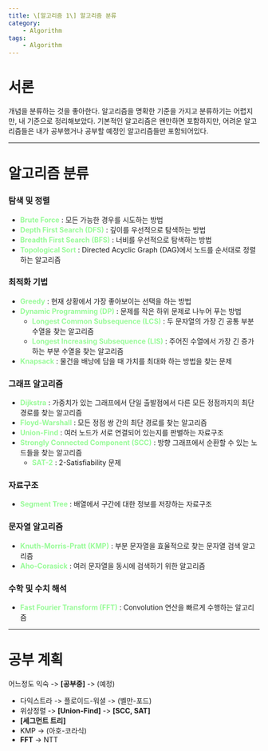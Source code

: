 ```yaml
---
title: \[알고리즘 1\] 알고리즘 분류
category:
    - Algorithm
tags:
    - Algorithm
---
```

# 서론
개념을 분류하는 것을 좋아한다.
알고리즘을 명확한 기준을 가지고 분류하기는 어렵지만, 내 기준으로 정리해보았다. 기본적인 알고리즘은 왠만하면 포함하지만, 어려운 알고리즘들은 내가 공부했거나 공부할 예정인 알고리즘들만 포함되어있다.

---

# 알고리즘 분류

### 탐색 및 정렬

- **<span style="color: #98FB98;">Brute Force</span>** : 모든 가능한 경우를 시도하는 방법
- **<span style="color: #98FB98;">Depth First Search (DFS)</span>** : 깊이를 우선적으로 탐색하는 방법
- **<span style="color: #98FB98;">Breadth First Search (BFS)</span>** : 너비를 우선적으로 탐색하는 방법
- **<span style="color: #98FB98;">Topological Sort</span>** : Directed Acyclic Graph (DAG)에서 노드를 순서대로 정렬하는 알고리즘

### 최적화 기법
- **<span style="color: #98FB98;">Greedy</span>** : 현재 상황에서 가장 좋아보이는 선택을 하는 방법
- **<span style="color: #98FB98;">Dynamic Programming (DP)</span>** : 문제를 작은 하위 문제로 나누어 푸는 방법
    + **<span style="color: #98FB98;">Longest Common Subsequence (LCS)</span>** : 두 문자열의 가장 긴 공통 부분 수열을 찾는 알고리즘
    + **<span style="color: #98FB98;">Longest Increasing Subsequence (LIS)</span>** : 주어진 수열에서 가장 긴 증가하는 부분 수열을 찾는 알고리즘
- **<span style="color: #98FB98;">Knapsack</span>** : 물건을 배낭에 담을 때 가치를 최대화 하는 방법을 찾는 문제

### 그래프 알고리즘
- **<span style="color: #98FB98;">Dijkstra</span>** : 가중치가 있는 그래프에서 단일 출발점에서 다른 모든 정점까지의 최단 경로를 찾는 알고리즘
- **<span style="color: #98FB98;">Floyd-Warshall</span>** : 모든 정점 쌍 간의 최단 경로를 찾는 알고리즘
- **<span style="color: #98FB98;">Union-Find</span>** : 여러 노드가 서로 연결되어 있는지를 판별하는 자료구조
- **<span style="color: #98FB98;">Strongly Connected Component (SCC)</span>** : 방향 그래프에서 순환할 수 있는 노드들을 찾는 알고리즘
    + **<span style="color: #98FB98;">SAT-2</span>** : 2-Satisfiability 문제

### 자료구조
- **<span style="color: #98FB98;">Segment Tree</span>** : 배열에서 구간에 대한 정보를 저장하는 자료구조

### 문자열 알고리즘
- **<span style="color: #98FB98;">Knuth-Morris-Pratt (KMP)</span>** : 부분 문자열을 효율적으로 찾는 문자열 검색 알고리즘
- **<span style="color: #98FB98;">Aho-Corasick</span>** : 여러 문자열을 동시에 검색하기 위한 알고리즘

### 수학 및 수치 해석
- **<span style="color: #98FB98;">Fast Fourier Transform (FFT)</span>** : Convolution 연산을 빠르게 수행하는 알고리즘



---

# 공부 계획

어느정도 익숙 -> **\[공부중\]** -> \(예정\)

- 다익스트라 -> 플로이드-워셜 -> \(벨만-포드\)
- 위상정렬 -> **\[Union-Find\]** -> **\[SCC, SAT\]**
- **\[세그먼트 트리\]**
- KMP -> \(아호-코라식\)
- **FFT** -> NTT
